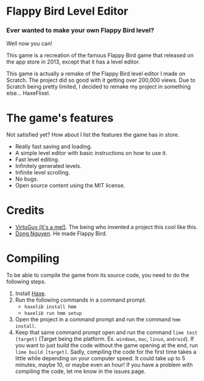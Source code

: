 # Flappy Bird Level Editor
### Ever wanted to make your own Flappy Bird level?
 Well now you can!

 This game is a recreation of the famous Flappy Bird game that released on the app store in 2013, except that it has a level editor.

 This game is actually a remake of the Flappy Bird level editor I made on Scratch. The project did so good with it getting over 200,000 views. Due to Scratch being pretty limited, I decided to remake my project in something else... HaxeFlixel.

# The game's features
 Not satisfied yet? How about I list the features the game has in store.
 * Really fast saving and loading.
 * A simple level editor with basic instructions on how to use it.
 * Fast level editing.
 * Infinitely generated levels.
 * Infinite level scrolling.
 * No bugs.
 * Open source content using the MIT license.

# Credits
* [VirtuGuy (it's a me!)](https://github.com/VirtuGuy). The being who invented a project this cool like this.
* [Dong Nguyen](https://twitter.com/dongatory). He made Flappy Bird.

# Compiling
 To be able to compile the game from its source code, you need to do the following steps.

 1. Install [Haxe](https://haxe.org/download/).
 2. Run the following commands in a command prompt.
    * `haxelib install hmm`
    * `haxelib run hmm setup`
 3. Open the project in a command prompt and run the command `hmm install`.
 4. Keep that same command prompt open and run the command `lime test [target]` (Target being the platform. Ex. `windows`, `mac`, `linux`, `android`). If you want to just build the code without the game opening at the end, run `lime build [target]`. Sadly, compiling the code for the first time takes a little while depending on your computer speed. It could take up to 5 minutes, maybe 10, or maybe even an hour! If you have a problem with compiling the code, let me know in the issues page.
    
